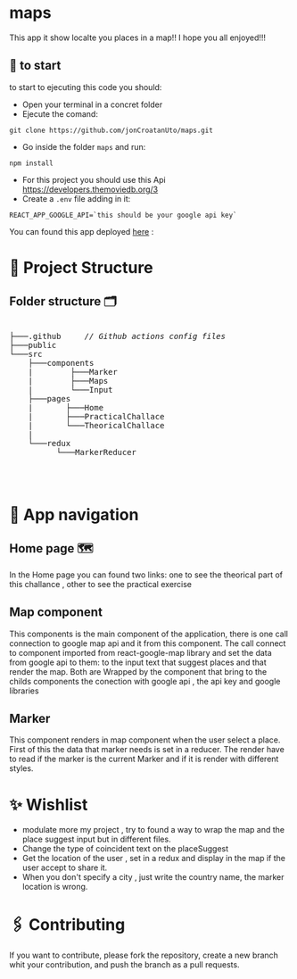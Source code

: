 # maps

This app it show localte you places in a map!! I hope you all enjoyed!!!

## 🚀 to start

to start to ejecuting this code you should:

- Open your terminal in a concret folder
- Ejecute the comand:

```
git clone https://github.com/jonCroatanUto/maps.git
```

- Go inside the folder `maps` and run:

```
npm install
```

- For this project you should use this Api https://developers.themoviedb.org/3
- Create a `.env` file adding in it:

```
REACT_APP_GOOGLE_API=`this should be your google api key`

```

You can found this app deployed [here](https://mappingtheworld.netlify.app) :

# 🦴 Project Structure

## Folder structure 🗂

<pre>  
├───.github     <i>// Github actions config files </i>
├───public
└───src	
    ├───components
    |        ├───Marker
    |        ├───Maps
    |        └───Input
    ├───pages
    |       ├───Home
    |       ├───PracticalChallace
    |       └───TheoricalChallace
    |        
    └───redux
          └───MarkerReducer
   


</pre>

# 🧭 App navigation

## Home page 🗺

In the Home page you can found two links: one to see the theorical part of this challance , other to see the practical exercise

## Map component

This components is the main component of the application, there is one call connection to google map api and it from this component. The call connect to component imported from react-google-map library and set the data from google api to them: <ReactGooglePlacesSuggest>to the input text that suggest places and <GoogleMapReact> that render the map.
Both are Wrapped by the component <ReactGoogleMapLoader> that bring to the childs components the conection with google api , the api key and google libraries

## Marker

This component renders in map component when the user select a place. First of this the data that marker needs is set in a reducer. The render have to read if the marker is the current Marker and if it is render with different styles.

# ✨ Wishlist

- modulate more my project , try to found a way to wrap the map and the place suggest input but in different files.
- Change the type of coincident text on the placeSuggest
- Get the location of the user , set in a redux and display in the map if the user accept to share it.
- When you don't specify a city , just write the country name, the marker location is wrong.

# 🖇️ Contributing

If you want to contribute, please fork the repository, create a new branch whit your contribution, and push the branch as a pull requests.
